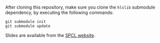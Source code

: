 After cloning this repository, make sure you clone the `hlslib` submodule dependency, by executing the following commands:

```
git submodule init 
git submodule update
```

Slides are available from the [SPCL website](https://spcl.inf.ethz.ch/Teaching/2018-ppopp/).

